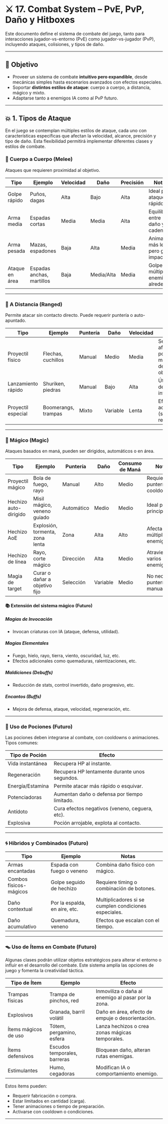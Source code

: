 # ⚔️ 17. Combat System – PvE, PvP, Daño y Hitboxes

Este documento define el sistema de combate del juego, tanto para interacciones jugador-vs-entorno (PvE) como jugador-vs-jugador (PvP), incluyendo ataques, colisiones, y tipos de daño.

---

## 🎯 Objetivo

- Proveer un sistema de combate **intuitivo pero expandible**, desde mecánicas simples hasta escenarios avanzados con efectos especiales.
- Soportar **distintos estilos de ataque**: cuerpo a cuerpo, a distancia, mágico y mixto.
- Adaptarse tanto a enemigos IA como al PvP futuro.

---

## 💥 1. Tipos de Ataque

En el juego se contemplan múltiples estilos de ataque, cada uno con características específicas que afectan la velocidad, alcance, precisión y tipo de daño. Esta flexibilidad permitirá implementar diferentes clases y estilos de combate.

### 🥊 Cuerpo a Cuerpo (Melee)

Ataques que requieren proximidad al objetivo.

| Tipo              | Ejemplo                 | Velocidad | Daño     | Precisión | Notas                         |
|-------------------|--------------------------|-----------|----------|-----------|-------------------------------|
| Golpe rápido      | Puños, dagas             | Alta      | Bajo     | Alta      | Ideal para ataques rápidos.   |
| Arma media        | Espadas cortas           | Media     | Media    | Alta      | Equilibrio entre daño y cadencia. |
| Arma pesada       | Mazas, espadones         | Baja      | Alta     | Media     | Animación más lenta, pero gran impacto. |
| Ataque en área    | Espadas anchas, martillos| Baja      | Media/Alta | Media   | Golpea a múltiples enemigos alrededor. |

---

### 🏹 A Distancia (Ranged)

Permite atacar sin contacto directo. Puede requerir puntería o auto-apuntado.

| Tipo             | Ejemplo                    | Puntería | Daño     | Velocidad | Notas                          |
|------------------|-----------------------------|----------|----------|-----------|-------------------------------|
| Proyectil físico | Flechas, cuchillos          | Manual   | Medio    | Media     | Se ve afectado por el movimiento del objetivo. |
| Lanzamiento rápido | Shuriken, piedras         | Manual   | Bajo     | Alta      | Útil para debilitar o interrumpir.             |
| Proyectil especial | Boomerangs, trampas       | Mixto    | Variable | Lenta     | Efectos adicionales (stun, rebote).            |

---

### 🔮 Mágico (Magic)

Ataques basados en maná, pueden ser dirigidos, automáticos o en área.

| Tipo                  | Ejemplo                      | Puntería  | Daño    | Consumo de Maná | Notas                           |
|-----------------------|-------------------------------|-----------|---------|------------------|---------------------------------|
| Proyectil mágico      | Bola de fuego, rayo           | Manual    | Alto    | Medio             | Requiere puntería y cooldown.   |
| Hechizo auto-dirigido | Misil mágico, veneno guiado   | Automático| Medio   | Medio             | Ideal para principiantes.       |
| Hechizo AoE           | Explosión, tormenta, zona lenta | Zona     | Alta    | Alto              | Afecta múltiples enemigos.      |
| Hechizo de línea      | Rayo, corte mágico             | Dirección| Alta    | Medio             | Atraviesa varios enemigos.      |
| Magia de target       | Curar o dañar a objetivo fijo | Selección| Variable| Medio             | No necesita puntería manual.    |

#### 📚 Extensión del sistema mágico (Futuro)

##### Magias de Invocación
- Invocan criaturas con IA (ataque, defensa, utilidad).

##### Magias Elementales
- Fuego, hielo, rayo, tierra, viento, oscuridad, luz, etc.
- Efectos adicionales como quemaduras, ralentizaciones, etc.

##### Maldiciones (Debuffs)
- Reducción de stats, control invertido, daño progresivo, etc.

##### Encantos (Buffs)
- Mejora de defensa, ataque, velocidad, regeneración, etc.

---

### 🍷 Uso de Pociones (Futuro)

Las pociones deben integrarse al combate, con cooldowns o animaciones. Tipos comunes:

| Tipo de Poción       | Efecto                                               |
|----------------------|------------------------------------------------------|
| Vida instantánea     | Recupera HP al instante.                             |
| Regeneración         | Recupera HP lentamente durante unos segundos.        |
| Energía/Estamina     | Permite atacar más rápido o esquivar.                |
| Potenciadoras        | Aumentan daño o defensa por tiempo limitado.         |
| Antídoto             | Cura efectos negativos (veneno, ceguera, etc).       |
| Explosiva            | Poción arrojable, explota al contacto.               |

---

### 🌀 Híbridos y Combinados (Futuro)

| Tipo                 | Ejemplo                       | Notas                                                    |
|----------------------|-------------------------------|----------------------------------------------------------|
| Armas encantadas     | Espada con fuego o veneno     | Combina daño físico con mágico.                          |
| Combos físicos-mágicos| Golpe seguido de hechizo      | Requiere timing o combinación de botones.                |
| Daño contextual      | Por la espalda, en aire, etc. | Multiplicadores si se cumplen condiciones especiales.    |
| Daño acumulativo     | Quemadura, veneno             | Efectos que escalan con el tiempo.                       |

---

### 🪤 Uso de Ítems en Combate (Futuro)

Algunas clases podrán utilizar objetos estratégicos para alterar el entorno o influir en el desarrollo del combate. Este sistema amplía las opciones de juego y fomenta la creatividad táctica.

| Tipo de Ítem           | Ejemplo                      | Efecto                                                  |
|------------------------|------------------------------|---------------------------------------------------------|
| Trampas físicas        | Trampa de pinchos, red       | Inmoviliza o daña al enemigo al pasar por la zona.      |
| Explosivos             | Granada, barril volátil      | Daño en área, efecto de empuje o desorientación.        |
| Ítems mágicos de uso   | Tótem, pergamino, esfera     | Lanza hechizos o crea zonas mágicas temporales.         |
| Ítems defensivos       | Escudos temporales, barreras | Bloquean daño, alteran rutas enemigas.                  |
| Estimulantes           | Humo, cegadoras              | Modifican IA o comportamiento enemigo.                  |

Estos ítems pueden:

- Requerir fabricación o compra.
- Estar limitados en cantidad (carga).
- Tener animaciones o tiempo de preparación.
- Activarse con cooldown o condiciones.

---

